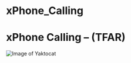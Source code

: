 # xPhone_Calling

# xPhone Calling – (TFAR)

![Image of Yaktocat](https://image.noelshack.com/fichiers/2021/27/1/1625520501-107410-screenshots-20180909145454-1-min.jpg)
